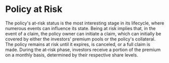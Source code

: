 # Policy at Risk

The policy's at-risk status is the most interesting stage in its lifecycle, where numerous events can influence its state. Being at risk implies that, in the event of a claim, the policy owner can initiate a claim, which can initially be covered by either the investors' premium pools or the policy's collateral. The policy remains at risk until it expires, is canceled, or a full claim is made. During the at-risk phase, investors receive a portion of the premium on a monthly basis, determined by their respective share levels.
